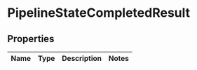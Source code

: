 # PipelineStateCompletedResult

## Properties
Name | Type | Description | Notes
------------ | ------------- | ------------- | -------------
